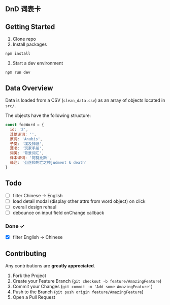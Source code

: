 ## DnD 词表卡

## Getting Started

1. Clone repo
2. Install packages
```
npm install
```
3. Start a dev environment
```
npm run dev
```

## Data Overview
Data is loaded from a CSV (`clean_data.csv`) as an array of objects located in `src/`.  

The objects have the following structure:
``` javascript
const fooWord = {
  id: '2',
  其他译词: '',
  原词: 'Anubis',
  子类: '埃及神祇',
  源书: '玩家手册',
  词类: '背景词汇',
  译本译词: '阿努比斯',
  译注: '公正和死亡之神judment & death'
}
```

## Todo

- [ ] filter Chinese -> English
- [ ] load detail modal (display other attrs from word object) on click
- [ ] overall design rehaul
- [ ] debounce on input field onChange callback
### Done ✓
- [x] filter English -> Chinese

<!-- CONTRIBUTING -->
## Contributing

Any contributions are **greatly appreciated**.

1. Fork the Project
2. Create your Feature Branch (`git checkout -b feature/AmazingFeature`)
3. Commit your Changes (`git commit -m 'Add some AmazingFeature'`)
4. Push to the Branch (`git push origin feature/AmazingFeature`)
5. Open a Pull Request
